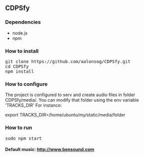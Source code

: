 ## CDPSfy

### Dependencies

- node.js
- npm

### How to install

<pre>
git clone https://github.com/aalonsog/CDPSfy.git
cd CDPSfy
npm install
</pre>

### How to configure

The project is configured to serv and create audio files in folder CDPSfy/media/.
You can modify that folder using the env variable 'TRACKS_DIR'
For instance:

export TRACKS_DIR=/home/ubuntu/my/static/media/folder

### How to run

<pre>
sudo npm start
</pre>

#### Default music: http://www.bensound.com